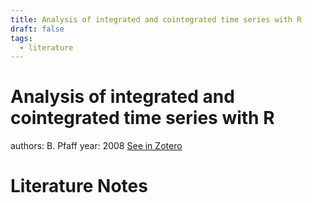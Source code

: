 ```yaml
---
title: Analysis of integrated and cointegrated time series with R
draft: false
tags:
  - literature
---
```


# Analysis of integrated and cointegrated time series with R
authors: B. Pfaff
year: 2008
[See in Zotero](zotero://select/items/@pfaff2008)

# Literature Notes
